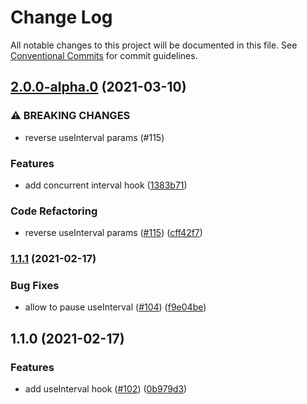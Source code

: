 # Change Log

All notable changes to this project will be documented in this file.
See [Conventional Commits](https://conventionalcommits.org) for commit guidelines.

## [2.0.0-alpha.0](https://github.com/uplift-ltd/nexus/compare/@uplift-ltd/use-interval@1.1.1...@uplift-ltd/use-interval@2.0.0-alpha.0) (2021-03-10)


### ⚠ BREAKING CHANGES

* reverse useInterval params (#115)

### Features

* add concurrent interval hook ([1383b71](https://github.com/uplift-ltd/nexus/commit/1383b7183ce39261bd15e21f9c3b5b455eb546cb))


### Code Refactoring

* reverse useInterval params ([#115](https://github.com/uplift-ltd/nexus/issues/115)) ([cff42f7](https://github.com/uplift-ltd/nexus/commit/cff42f78d860d90d419c60f8d2f3c706440cd164))



### [1.1.1](https://github.com/uplift-ltd/nexus/compare/@uplift-ltd/use-interval@1.1.0...@uplift-ltd/use-interval@1.1.1) (2021-02-17)


### Bug Fixes

* allow to pause useInterval ([#104](https://github.com/uplift-ltd/nexus/issues/104)) ([f9e04be](https://github.com/uplift-ltd/nexus/commit/f9e04bef28210c315c75d21b161c46c022a18c40))



## 1.1.0 (2021-02-17)


### Features

* add useInterval hook ([#102](https://github.com/uplift-ltd/nexus/issues/102)) ([0b979d3](https://github.com/uplift-ltd/nexus/commit/0b979d388321774bcd131e72359d44999a3b0f52))
